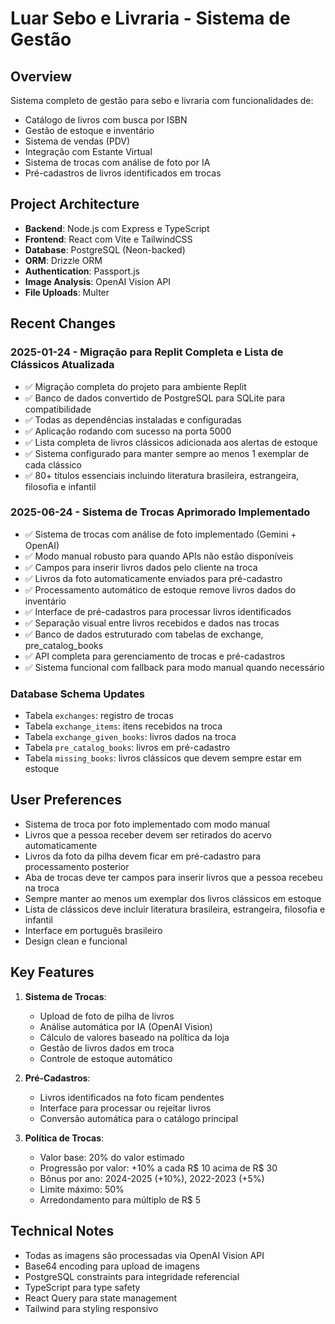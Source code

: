 # Luar Sebo e Livraria - Sistema de Gestão

## Overview
Sistema completo de gestão para sebo e livraria com funcionalidades de:
- Catálogo de livros com busca por ISBN
- Gestão de estoque e inventário
- Sistema de vendas (PDV)
- Integração com Estante Virtual
- Sistema de trocas com análise de foto por IA
- Pré-cadastros de livros identificados em trocas

## Project Architecture
- **Backend**: Node.js com Express e TypeScript
- **Frontend**: React com Vite e TailwindCSS
- **Database**: PostgreSQL (Neon-backed)
- **ORM**: Drizzle ORM
- **Authentication**: Passport.js
- **Image Analysis**: OpenAI Vision API
- **File Uploads**: Multer

## Recent Changes
### 2025-01-24 - Migração para Replit Completa e Lista de Clássicos Atualizada
- ✅ Migração completa do projeto para ambiente Replit
- ✅ Banco de dados convertido de PostgreSQL para SQLite para compatibilidade
- ✅ Todas as dependências instaladas e configuradas
- ✅ Aplicação rodando com sucesso na porta 5000
- ✅ Lista completa de livros clássicos adicionada aos alertas de estoque
- ✅ Sistema configurado para manter sempre ao menos 1 exemplar de cada clássico
- ✅ 80+ títulos essenciais incluindo literatura brasileira, estrangeira, filosofia e infantil

### 2025-06-24 - Sistema de Trocas Aprimorado Implementado
- ✅ Sistema de trocas com análise de foto implementado (Gemini + OpenAI)
- ✅ Modo manual robusto para quando APIs não estão disponíveis
- ✅ Campos para inserir livros dados pelo cliente na troca
- ✅ Livros da foto automaticamente enviados para pré-cadastro
- ✅ Processamento automático de estoque remove livros dados do inventário
- ✅ Interface de pré-cadastros para processar livros identificados
- ✅ Separação visual entre livros recebidos e dados nas trocas
- ✅ Banco de dados estruturado com tabelas de exchange, pre_catalog_books
- ✅ API completa para gerenciamento de trocas e pré-cadastros
- ✅ Sistema funcional com fallback para modo manual quando necessário

### Database Schema Updates
- Tabela `exchanges`: registro de trocas
- Tabela `exchange_items`: itens recebidos na troca
- Tabela `exchange_given_books`: livros dados na troca
- Tabela `pre_catalog_books`: livros em pré-cadastro
- Tabela `missing_books`: livros clássicos que devem sempre estar em estoque

## User Preferences
- Sistema de troca por foto implementado com modo manual
- Livros que a pessoa receber devem ser retirados do acervo automaticamente
- Livros da foto da pilha devem ficar em pré-cadastro para processamento posterior
- Aba de trocas deve ter campos para inserir livros que a pessoa recebeu na troca
- Sempre manter ao menos um exemplar dos livros clássicos em estoque
- Lista de clássicos deve incluir literatura brasileira, estrangeira, filosofia e infantil
- Interface em português brasileiro
- Design clean e funcional

## Key Features
1. **Sistema de Trocas**:
   - Upload de foto de pilha de livros
   - Análise automática por IA (OpenAI Vision)
   - Cálculo de valores baseado na política da loja
   - Gestão de livros dados em troca
   - Controle de estoque automático

2. **Pré-Cadastros**:
   - Livros identificados na foto ficam pendentes
   - Interface para processar ou rejeitar livros
   - Conversão automática para o catálogo principal

3. **Política de Trocas**:
   - Valor base: 20% do valor estimado
   - Progressão por valor: +10% a cada R$ 10 acima de R$ 30
   - Bônus por ano: 2024-2025 (+10%), 2022-2023 (+5%)
   - Limite máximo: 50%
   - Arredondamento para múltiplo de R$ 5

## Technical Notes
- Todas as imagens são processadas via OpenAI Vision API
- Base64 encoding para upload de imagens
- PostgreSQL constraints para integridade referencial
- TypeScript para type safety
- React Query para state management
- Tailwind para styling responsivo